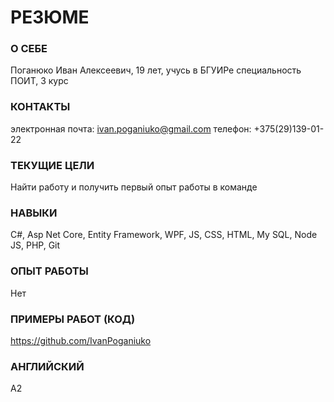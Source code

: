 
# РЕЗЮМЕ

### О СЕБЕ

Поганюко Иван Алексеевич, 19 лет, учусь в БГУИРе специальность ПОИТ, 3 курс

### КОНТАКТЫ

электронная почта: ivan.poganiuko@gmail.com
телефон: +375(29)139-01-22

### ТЕКУЩИЕ ЦЕЛИ

Найти работу и получить первый опыт работы в команде

### НАВЫКИ

C#, Asp Net Core, Entity Framework, WPF, JS, CSS, HTML, My SQL, Node JS, PHP, Git 

### ОПЫТ РАБОТЫ

Нет

### ПРИМЕРЫ РАБОТ (КОД)

https://github.com/IvanPoganiuko

### АНГЛИЙСКИЙ

A2

